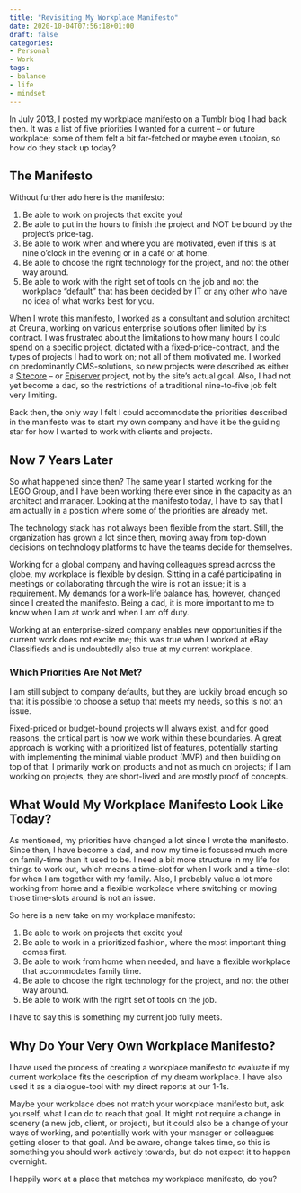 ```yaml
---
title: "Revisiting My Workplace Manifesto"
date: 2020-10-04T07:56:18+01:00
draft: false
categories:
- Personal
- Work
tags: 
- balance
- life
- mindset
---
```

In July 2013, I posted my workplace manifesto on a Tumblr blog I had back then. It was a list of five priorities I wanted for a current – or future workplace; some of them felt a bit far-fetched or maybe even utopian, so how do they stack up today?

## The Manifesto

Without further ado here is the manifesto:

1. Be able to work on projects that excite you!
2. Be able to put in the hours to finish the project and NOT be bound by the project’s price-tag.
3. Be able to work when and where you are motivated, even if this is at nine o’clock in the evening or in a café or at home.
4. Be able to choose the right technology for the project, and not the other way around.
5. Be able to work with the right set of tools on the job and not the workplace “default” that has been decided by IT or any other who have no idea of what works best for you.

When I wrote this manifesto, I worked as a consultant and solution architect at Creuna, working on various enterprise solutions often limited by its contract. I was frustrated about the limitations to how many hours I could spend on a specific project, dictated with a fixed-price-contract, and the types of projects I had to work on; not all of them motivated me. I worked on predominantly CMS-solutions, so new projects were described as either a [Sitecore](https://www.sitecore.com/) – or [Episerver](https://www.episerver.com/) project, not by the site’s actual goal. Also, I had not yet become a dad, so the restrictions of a traditional nine-to-five job felt very limiting.

Back then, the only way I felt I could accommodate the priorities described in the manifesto was to start my own company and have it be the guiding star for how I wanted to work with clients and projects.

## Now 7 Years Later

So what happened since then? The same year I started working for the LEGO Group, and I have been working there ever since in the capacity as an architect and manager. Looking at the manifesto today, I have to say that I am actually in a position where some of the priorities are already met.

The technology stack has not always been flexible from the start. Still, the organization has grown a lot since then, moving away from top-down decisions on technology platforms to have the teams decide for themselves.

Working for a global company and having colleagues spread across the globe, my workplace is flexible by design. Sitting in a café participating in meetings or collaborating through the wire is not an issue; it is a requirement. My demands for a work-life balance has, however, changed since I created the manifesto. Being a dad, it is more important to me to know when I am at work and when I am off duty.

Working at an enterprise-sized company enables new opportunities if the current work does not excite me; this was true when I worked at eBay Classifieds and is undoubtedly also true at my current workplace.

### Which Priorities Are Not Met?

I am still subject to company defaults, but they are luckily broad enough so that it is possible to choose a setup that meets my needs, so this is not an issue.

Fixed-priced or budget-bound projects will always exist, and for good reasons, the critical part is how we work within these boundaries. A great approach is working with a prioritized list of features, potentially starting with implementing the minimal viable product (MVP) and then building on top of that. I primarily work on products and not as much on projects; if I am working on projects, they are short-lived and are mostly proof of concepts.

## What Would My Workplace Manifesto Look Like Today?

As mentioned, my priorities have changed a lot since I wrote the manifesto. Since then, I have become a dad, and now my time is focussed much more on family-time than it used to be. I need a bit more structure in my life for things to work out, which means a time-slot for when I work and a time-slot for when I am together with my family. Also, I probably value a lot more working from home and a flexible workplace where switching or moving those time-slots around is not an issue.

So here is a new take on my workplace manifesto:

1. Be able to work on projects that excite you!
2. Be able to work in a prioritized fashion, where the most important thing comes first.
3. Be able to work from home when needed, and have a flexible workplace that accommodates family time.
4. Be able to choose the right technology for the project, and not the other way around.
5. Be able to work with the right set of tools on the job.

I have to say this is something my current job fully meets.

## Why Do Your Very Own Workplace Manifesto?

I have used the process of creating a workplace manifesto to evaluate if my current workplace fits the description of my dream workplace. I have also used it as a dialogue-tool with my direct reports at our 1-1s.

Maybe your workplace does not match your workplace manifesto but, ask yourself, what I can do to reach that goal. It might not require a change in scenery (a new job, client, or project), but it could also be a change of your ways of working, and potentially work with your manager or colleagues getting closer to that goal. And be aware, change takes time, so this is something you should work actively towards, but do not expect it to happen overnight.

I happily work at a place that matches my workplace manifesto, do you?
